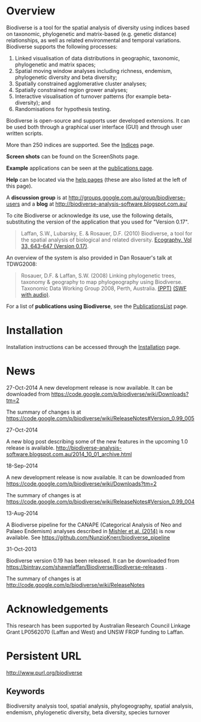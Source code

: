 

# Overview #

Biodiverse is a tool for the spatial analysis of diversity using indices based on taxonomic, phylogenetic and matrix-based (e.g. genetic distance) relationships, as well as related environmental and temporal variations. Biodiverse supports the following processes:

  1. Linked visualisation of data distributions in geographic, taxonomic, phylogenetic and matrix spaces;
  1. Spatial moving window analyses including richness, endemism, phylogenetic diversity and beta diversity;
  1. Spatially constrained agglomerative cluster analyses;
  1. Spatially constrained region grower analyses;
  1. Interactive visualisation of turnover patterns (for example beta-diversity); and
  1. Randomisations for hypothesis testing.

Biodiverse is open-source and supports user developed extensions. It can be used both through a graphical user interface (GUI) and through user written scripts.

More than 250 indices are supported.  See the [Indices](Indices) page.

**Screen shots** can be found on the ScreenShots page.

**Example** applications can be seen at the [publications page](PublicationsList).

**Help** can be located via the [help pages](HelpOverview) (these are also listed at the left of this page).

A **discussion group** is at http://groups.google.com.au/group/biodiverse-users and a **blog** at http://biodiverse-analysis-software.blogspot.com.au/


To cite Biodiverse or acknowledge its use, use the following details, substituting the version of the application that you used for "Version 0.17".

> Laffan, S.W., Lubarsky, E. & Rosauer, D.F. (2010) Biodiverse, a tool for the spatial analysis of biological and related diversity. [Ecography. Vol 33, 643-647 (Version 0.17)](http://dx.doi.org/10.1111/j.1600-0587.2010.06237.x).

An overview of the system is also provided in Dan Rosauer's talk at TDWG2008:

> Rosauer, D.F. & Laffan, S.W. (2008) Linking phylogenetic trees, taxonomy & geography to map phylogeography using Biodiverse. Taxonomic Data Working Group 2008, Perth, Australia. [(PPT)](http://www.tdwg.org/fileadmin/2008conference/slides/Rosauer_09_05_phyloTrees.ppt) [(SWF with audio)](http://www.tdwg.org/fileadmin/2008conference/slides/Rosauer_09_05_phyloTrees.swf).

For a list of **publications using Biodiverse**, see the [PublicationsList](PublicationsList) page.

# Installation #
Installation instructions can be accessed through the [Installation](Installation) page.

# News #

27-Oct-2014
A new development release is now available.  It can be downloaded from https://code.google.com/p/biodiverse/wiki/Downloads?tm=2

The summary of changes is at https://code.google.com/p/biodiverse/wiki/ReleaseNotes#Version_0.99_005


27-Oct-2014

A new blog post describing some of the new features in the upcoming 1.0 release is available.  http://biodiverse-analysis-software.blogspot.com.au/2014_10_01_archive.html

18-Sep-2014

A new development release is now available.  It can be downloaded from https://code.google.com/p/biodiverse/wiki/Downloads?tm=2

The summary of changes is at https://code.google.com/p/biodiverse/wiki/ReleaseNotes#Version_0.99_004

13-Aug-2014

A Biodiverse pipeline for the CANAPE (Categorical Analysis of Neo and Palaeo Endemism) analyses described in [Mishler et al. (2014)](http://dx.doi.org/10.1038/ncomms5473) is now available.  See https://github.com/NunzioKnerr/biodiverse_pipeline


31-Oct-2013

Biodiverse version 0.19 has been released.  It can be downloaded from https://bintray.com/shawnlaffan/Biodiverse/Biodiverse-releases .

The summary of changes is at http://code.google.com/p/biodiverse/wiki/ReleaseNotes



# Acknowledgements #

This research has been supported by Australian Research Council Linkage Grant LP0562070 (Laffan and West) and UNSW FRGP funding to Laffan.


# Persistent URL #

http://www.purl.org/biodiverse

## Keywords ##

Biodiversity analysis tool, spatial analysis, phylogeography, spatial analysis, endemism, phylogenetic diversity, beta diversity, species turnover